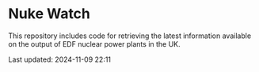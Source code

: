 # Nuke Watch

This repository includes code for retrieving the latest information available on the output of EDF nuclear power plants in the UK.

Last updated: 2024-11-09 22:11